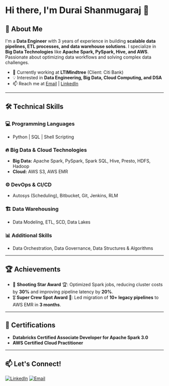 # Hi there, I'm Durai Shanmugaraj 👋

## 🚀 About Me
I'm a **Data Engineer** with 3 years of experience in building **scalable data pipelines, ETL processes, and data warehouse solutions**. I specialize in **Big Data Technologies** like **Apache Spark, PySpark, Hive, and AWS**. Passionate about optimizing data workflows and solving complex data challenges.

- 🔭 Currently working at **LTIMindtree** (Client: Citi Bank)
- 💡 Interested in **Data Engineering, Big Data, Cloud Computing, and DSA**
- 📫 Reach me at [Email](mailto:duraishanmugaraj.r@gmail.com) | [LinkedIn](https://www.linkedin.com/in/duraishanmugaraj/)

---

## 🛠️ Technical Skills

### 💻 Programming Languages
- Python | SQL | Shell Scripting

### 🔥 Big Data & Cloud Technologies
- **Big Data:** Apache Spark, PySpark, Spark SQL, Hive, Presto, HDFS, Hadoop
- **Cloud:** AWS S3, AWS EMR

### ⚙️ DevOps & CI/CD
- Autosys (Scheduling), Bitbucket, Git, Jenkins, RLM

### 🏗️ Data Warehousing
- Data Modeling, ETL, SCD, Data Lakes

### 📊 Additional Skills
- Data Orchestration, Data Governance, Data Structures & Algorithms

---

## 🏆 Achievements
- 🏅 **Shooting Star Award** 🏆: Optimized Spark jobs, reducing cluster costs by **30%** and improving pipeline latency by **20%**.
- 🎖️ **Super Crew Spot Award** 🎯: Led migration of **10+ legacy pipelines** to AWS EMR in **3 months**.

---

## 📜 Certifications
- **Databricks Certified Associate Developer for Apache Spark 3.0**
- **AWS Certified Cloud Practitioner**

---

## 📫 Let's Connect!
[![LinkedIn](https://img.shields.io/badge/LinkedIn-blue?style=flat&logo=linkedin)](https://www.linkedin.com/in/duraishanmugaraj/)
[![Email](https://img.shields.io/badge/Email-red?style=flat&logo=gmail)](mailto:duraishanmugaraj.r@gmail.com)
